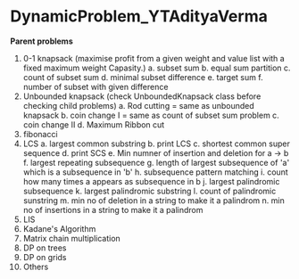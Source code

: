# DynamicProblem_YTAdityaVerma

**Parent problems**
1. 0-1 knapsack (maximise profit from a given weight and value list with a fixed maximum weight Capasity.)
   a. subset sum
   b. equal sum partition
   c. count of subset sum
   d. minimal subset difference
   e. target sum
   f. number of subset with given difference
2. Unbounded knapsack (check UnboundedKnapsack class before checking child problems)
   a. Rod cutting  = same as unbounded knapsack
   b. coin change I = same as count of subset sum problem
   c. coin change II
   d. Maximum Ribbon cut
3. fibonacci
4. LCS
   a. largest common substring
   b. print LCS
   c. shortest common super sequence
   d. print SCS
   e. Min numner of insertion and deletion for a -> b
   f. largest repeating subsequence
   g. length of largest subsequence of 'a' which is a subsequence in 'b'
   h. subsequence pattern matching
   i. count how many times a appears as subsequence in b
   j. largest palindromic subsequence
   k. largest palindromic substring
   l. count of palindromic sunstring
   m. min no of deletion in a string to make it a palindrom
   n. min no of insertions in a string to make it a palindrom
5. LIS
6. Kadane's Algorithm
7. Matrix chain multiplication
8. DP on trees
9. DP on grids
10. Others
